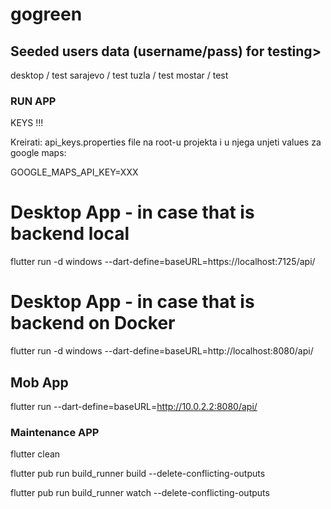 # gogreen

## Seeded users data (username/pass) for testing>

desktop / test
sarajevo / test
tuzla / test
mostar / test

### RUN APP

KEYS !!!

Kreirati: api_keys.properties file na root-u projekta i u njega unjeti values za google maps: 

GOOGLE_MAPS_API_KEY=XXX

# Desktop App - in case that is backend local
flutter run -d windows --dart-define=baseURL=https://localhost:7125/api/

# Desktop App - in case that is backend on Docker
flutter run -d windows --dart-define=baseURL=http://localhost:8080/api/

## Mob App
flutter run --dart-define=baseURL=http://10.0.2.2:8080/api/


### Maintenance APP

flutter clean

flutter pub run build_runner build --delete-conflicting-outputs

flutter pub run build_runner watch --delete-conflicting-outputs



